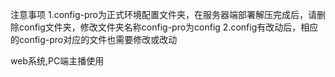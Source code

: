 注意事项
1.config-pro为正式环境配置文件夹，在服务器端部署解压完成后，请删除config文件夹，修改文件夹名称config-pro为config
2.config有改动后，相应的config-pro对应的文件也需要修改或改动

web系统,PC端主播使用